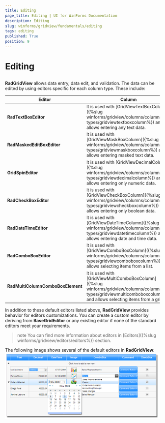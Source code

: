 ```yaml
---
title: Editing
page_title: Editing | UI for WinForms Documentation
description: Editing
slug: winforms/gridview/fundamentals/editing
tags: editing
published: True
position: 9
---
```


# Editing

## 

__RadGridView__ allows data entry, data edit, and validation. The data can be edited by using editors specific for each column type. These include:

| Editor | Column |
| ------ | ------ |
| __RadTextBoxEditor__ |It is used with [GridViewTextBoxColumn]({%slug winforms/gridview/columns/column-types/gridviewtextboxcolumn%}) and allows entering any text data.|
| __RadMaskedEditBoxEditor__ |It is used with [GridViewMaskBoxColumn]({%slug winforms/gridview/columns/column-types/gridviewmaskboxcolumn%}) and allows entering masked text data.|
| __GridSpinEditor__ |It is used with [GridViewDecimalColumn]({%slug winforms/gridview/columns/column-types/gridviewdecimalcolumn%}) and allows entering only numeric data.|
| __RadCheckBoxEditor__ |It is used with [GridViewCheckBoxColumn]({%slug winforms/gridview/columns/column-types/gridviewcheckboxcolumn%}) and allows entering only boolean data.|
| __RadDateTimeEditor__ |It is used with [GridViewDateTimeColumn]({%slug winforms/gridview/columns/column-types/gridviewdatetimecolumn%}) and allows entering date and time data.|
| __RadComboBoxEditor__ |It is used with [GridViewComboBoxColumn]({%slug winforms/gridview/columns/column-types/gridviewcomboboxcolumn%}) and allows selecting items from a list.|
| __RadMultiColumnComboBoxElement__ |It is used with [GridViewMultiComboBoxColumn]({%slug winforms/gridview/columns/column-types/gridviewmulticomboboxcolumn%}) and allows selecting items from a grid.|

In addition to these default editors listed above, __RadGridView__ provides behavior for editors customizations. You can create a custom editor by deriving from __BaseGridEditor__ or any existing editor if none of the standard editors meet your requirements.

>note You can find more information about editors in [Editors]({%slug winforms/gridview/editors/editors%}) section.
>


The following image shows several of the default editors in __RadGridView__:![gridview-fundamentals-editing 001](images/gridview-fundamentals-editing001.png)
